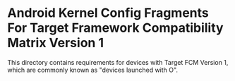 # Android Kernel Config Fragments For Target Framework Compatibility Matrix Version 1

This directory contains requirements for devices with Target FCM Version 1,
which are commonly known as "devices launched with O".
